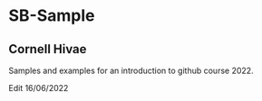 # SB-Sample

## Cornell Hivae
Samples and examples for an introduction to github course 2022.

Edit 16/06/2022
